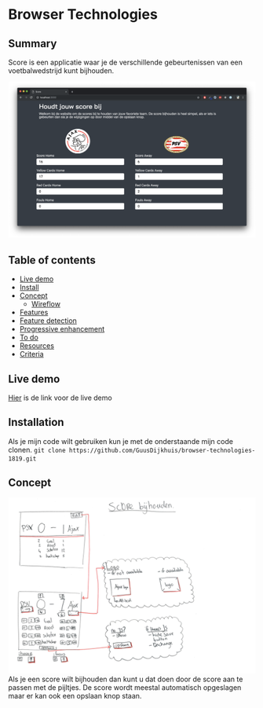 # Browser Technologies

## Summary
Score is een applicatie waar je de verschillende gebeurtenissen van een voetbalwedstrijd kunt bijhouden.

![Score](readme/img/screenshot.png)

## Table of contents
- [Live demo](#Live-demo)
- [Install](#Install)
- [Concept](#Concept)
  - [Wireflow](#Wireflow)
- [Features](#Features)
- [Feature detection](#Feature-detection)
- [Progressive enhancement](#Progressive-enhancement)
- [To do](#To-do)
- [Resources](#Resources)
- [Criteria](#Criteria)

## Live demo
[Hier](https://guusdijkhuis.github.io/browser-technologies-1819/) is de link voor de live demo

## Installation
Als je mijn code wilt gebruiken kun je met de onderstaande mijn code clonen.
`git clone https://github.com/GuusDijkhuis/browser-technologies-1819.git`

## Concept
![Wireflow](readme/img/wireflow.png)
Als je een score wilt bijhouden dan kunt u dat doen door de score aan te passen met de pijltjes. De score wordt meestal automatisch opgeslagen maar er kan ook een opslaan knop staan.

  

